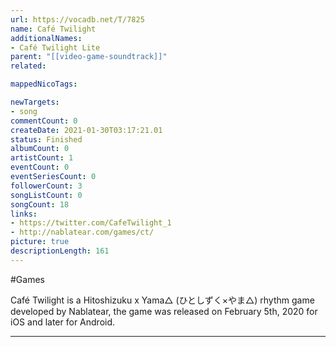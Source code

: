 ```yaml
---
url: https://vocadb.net/T/7825
name: Café Twilight
additionalNames: 
- Café Twilight Lite
parent: "[[video-game-soundtrack]]"
related:

mappedNicoTags:

newTargets:
- song
commentCount: 0
createDate: 2021-01-30T03:17:21.01
status: Finished
albumCount: 0
artistCount: 1
eventCount: 0
eventSeriesCount: 0
followerCount: 3
songListCount: 0
songCount: 18
links: 
- https://twitter.com/CafeTwilight_1
- http://nablatear.com/games/ct/
picture: true
descriptionLength: 161
---
```


#Games

Café Twilight is a Hitoshizuku x Yama△ (ひとしずく×やま△) rhythm game developed by Nablatear, the game was released on February 5th, 2020 for iOS and later for Android.

---

